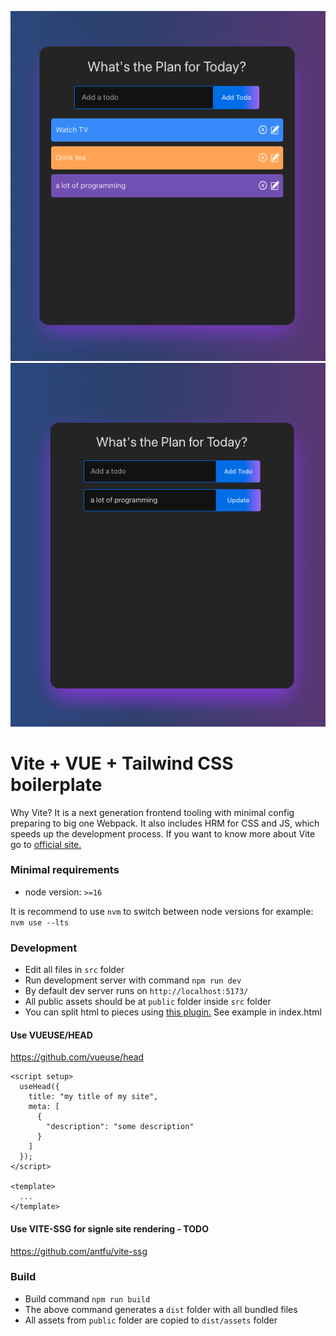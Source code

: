 ![Alt text](./src/assets/todo.png)                   ![Alt text](./src/assets/Todo2.png)


















# **Vite + VUE + Tailwind CSS boilerplate**
Why Vite? It is a next generation frontend tooling with minimal config preparing to big one Webpack. It also includes HRM for CSS and JS, which speeds up the development process. If you want to know more about Vite go to [official site.](https://vitejs.dev/)

### Minimal requirements
- node version: `>=16`

It is recommend to use `nvm` to switch between node versions for example: `nvm use --lts`

### Development

- Edit all files in `src` folder
- Run development server with command `npm run dev`
- By default dev server runs on `http://localhost:5173/`
- All public assets should be at `public` folder inside `src` folder
- You can split html to pieces using [this plugin.](https://github.com/donnikitos/vite-plugin-html-inject) See example in index.html

#### Use VUEUSE/HEAD
https://github.com/vueuse/head
```vue
<script setup>
  useHead({
    title: "my title of my site",
    meta: [
      {
        "description": "some description"
      }
    ]
  });
</script>

<template>
  ...
</template>
```

#### Use VITE-SSG for signle site rendering - TODO
https://github.com/antfu/vite-ssg

### Build
- Build command `npm run build`
- The above command generates a `dist` folder with all bundled files
- All assets from `public` folder are copied to `dist/assets` folder
